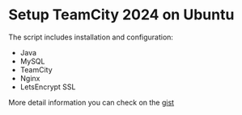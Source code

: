 # Setup TeamCity 2024 on Ubuntu

The script includes installation and configuration:
* Java
* MySQL
* TeamCity
* Nginx
* LetsEncrypt SSL

More detail information you can check on the <a href="https://gist.github.com/a-rudenko/894d28fbc6e6de036de3b0c379a4952a">gist</a>
